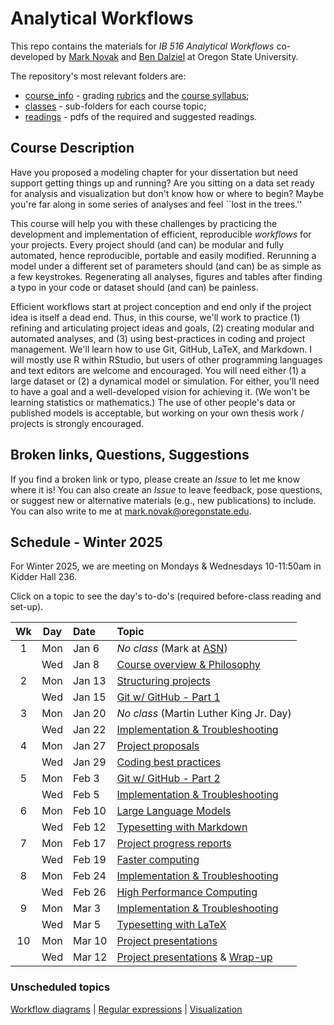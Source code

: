 # Analytical Workflows

This repo contains the materials for _IB 516 Analytical Workflows_ co-developed by [Mark Novak](https://novaklabosu.github.io) and [Ben Dalziel](https://ib.oregonstate.edu/directory/benjamin-d-dalziel) at Oregon State University.

The repository's most relevant folders are:
- [course_info](course_info/) -  grading [rubrics](course_info/rubrics/) and the [course syllabus](course_info/syllabus/syllabus.pdf);
- [classes](classes/) - sub-folders for each course topic;
- [readings](readings/) - pdfs of the required and suggested readings.

## Course Description
Have you proposed a modeling chapter for your dissertation but need support getting things up and
running?
Are you sitting on a data set ready for analysis and visualization but don't know how or
where to begin?
Maybe you're far along in some series of analyses and feel ``lost in the trees.''

This course will help you with these challenges by practicing the development and implementation of
efficient, reproducible *workflows* for your projects.
Every project should (and can) be modular and fully automated, hence reproducible, portable and
easily modified.
Rerunning a model under a different set of parameters should (and can) be as simple as a few
keystrokes.
Regenerating all analyses, figures and tables after finding a typo in your code or dataset should (and
can) be painless.

Efficient workflows start at project conception and end only if the project idea is itself a dead end.
Thus, in this course, we'll work to practice
(1) refining and articulating project ideas and goals,
(2) creating modular and automated analyses, and
(3) using best-practices in coding and project management.
We'll learn how to use Git, GitHub, LaTeX, and Markdown.
I will mostly use R within RStudio, but users of other programming languages
and text editors are welcome and encouraged.
You will need either
(1) a large dataset
or
(2) a dynamical model or simulation.
For either, you'll need to have a goal and a well-developed vision for achieving it.
(We won't be learning statistics or mathematics.)
The use of other people's data or published models is acceptable, but working on your own thesis work / projects is strongly encouraged.

## Broken links, Questions, Suggestions
If you find a broken link or typo, please create an _Issue_ to let me know where it is!
You can also create an _Issue_ to leave feedback, pose questions, or suggest new or alternative materials (e.g., new publications) to include.
You can also write to me at [mark.novak@oregonstate.edu](mailto:mark.novak@oregonstate.edu).

## Schedule - Winter 2025
For Winter 2025, we are meeting on Mondays & Wednesdays 10-11:50am in Kidder Hall 236.

Click on a topic to see the day's to-do's (required before-class reading and set-up).

| Wk |  Day | Date | Topic |
|:-:|:-----:|:------|:------|
|1 | Mon | Jan 6   | _No class_ (Mark at [ASN](https://asnasilomar2025.org))
|  | Wed | Jan 8   | [Course overview & Philosophy](classes/Introduction) |
|2 | Mon | Jan 13  | [Structuring projects](classes/StructuredProjects) | 
|  | Wed | Jan 15  | [Git w/ GitHub - Part 1](classes/VersionControl_Git_part_1) | 
|3 | Mon | Jan 20  | _No class_ (Martin Luther King Jr. Day) |
|  | Wed | Jan 22  | [Implementation & Troubleshooting](classes/Implementation) |
|4 | Mon | Jan 27  | [Project proposals](classes/ProjectProposal) |
|  | Wed | Jan 29  | [Coding best practices](classes/CodingBestPractices) |
|5 | Mon | Feb 3   | [Git w/ GitHub - Part 2](classes/VersionControl_Git_part_2) | 
|  | Wed | Feb 5   | [Implementation & Troubleshooting](classes/Implementation)  | 
|6 | Mon | Feb 10  | [Large Language Models](classes/LLMs) |
|  | Wed | Feb 12  | [Typesetting with Markdown](classes/Typesetting_Markdown) |
|7 | Mon | Feb 17  | [Project progress reports](classes/ProjectReport) |
|  | Wed | Feb 19  | [Faster computing](classes/FasterComputing_part_1)  |
|8 | Mon | Feb 24  | [Implementation & Troubleshooting](classes/Implementation) |
|  | Wed | Feb 26  | [High Performance Computing](classes/FasterComputing_part_2)  |
|9 | Mon | Mar 3   | [Implementation &  Troubleshooting](classes/Implementation) | 
|  | Wed | Mar 5   | [Typesetting with LaTeX](classes/Typesetting_LaTeX) | 
|10| Mon | Mar 10  | [Project presentations](classes/ProjectSummary) |
|  | Wed | Mar 12  | [Project presentations](classes/ProjectSummary) & [Wrap-up](classes/WrapUp) |

### Unscheduled topics
[Workflow diagrams](classes/WorkflowDiagrams/) | 
[Regular expressions](classes/RegularExpressions/) | 
[Visualization](classes/Visualization/)




